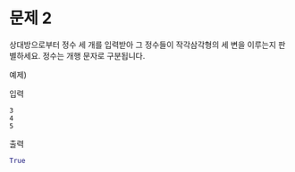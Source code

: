 # 문제 2

상대방으로부터 정수 세 개를 입력받아 그 정수들이 작각삼각형의 세 변을 이루는지 판별하세요. 정수는 개행 문자로 구분됩니다.



예제)

입력

```
3
4
5
```

출력

``` python
True
```

